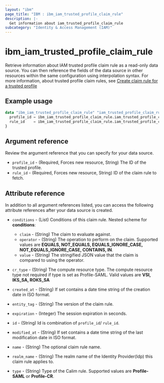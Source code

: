 ```yaml
---
layout: "ibm"
page_title: "IBM : ibm_iam_trusted_profile_claim_rule"
description: |-
  Get information about iam_trusted_profile_claim_rule
subcategory: "Identity & Access Management (IAM)"
---
```


# ibm_iam_trusted_profile_claim_rule

Retrieve information about IAM trusted profile claim rule as a read-only data source. You can then reference the fields of the data source in other resources within the same configuration using interpolation syntax. For more information, about trusted profile claim rules, see [Create claim rule for a trusted profile](https://cloud.ibm.com/apidocs/iam-identity-token-api#create-claim-rule)

## Example usage

```terraform
data "ibm_iam_trusted_profile_claim_rule" "iam_trusted_profile_claim_rule" {
  profile_id = ibm_iam_trusted_profile_claim_rule.iam_trusted_profile_claim_rule.profile_id
  rule_id    = ibm_iam_trusted_profile_claim_rule.iam_trusted_profile_claim_rule.rule_id
}
```

## Argument reference

Review the argument reference that you can specify for your data source.

* `profile_id` - (Required, Forces new resource, String) The ID of the trusted profile.
* `rule_id` - (Required, Forces new resource, String) ID of the claim rule to fetch.

## Attribute reference

In addition to all argument references listed, you can access the following attribute references after your data source is created.

* `conditions` - (List) Conditions of this claim rule.
    Nested scheme for **conditions**:
	* `claim` - (String) The claim to evaluate against.
	* `operator` - (String) The operation to perform on the claim. Supported values are **EQUALS, NOT_EQUALS, EQUALS_IGNORE_CASE, NOT_EQUALS_IGNORE_CASE, CONTAINS, IN**.
	* `value` - (String) The stringified JSON value that the claim is compared to using the operator.

* `cr_type` - (String) The compute resource type. The compute resource type not required if type is set as Profile-SAML. Valid values are **VSI, IKS_SA, ROKS_SA**

* `created_at` - (String) If set contains a date time string of the creation date in ISO format.

* `entity_tag` - (String) The version of the claim rule.

* `expiration` - (Integer) The session expiration in seconds.

* `id` - (String) Id is combination of `profile_id`/ `rule_id`.

* `modified_at` - (String) If set contains a date time string of the last modification date in ISO format.

* `name` - (String) The optional claim rule name.

* `realm_name` - (String) The realm name of the Identity Provider(Idp) this claim rule applies to.

* `type` - (String) Type of the Calim rule. Supported values are **Profile-SAML** or **Profile-CR**.

